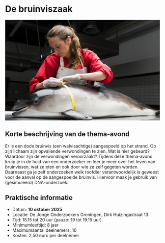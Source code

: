 # De bruinviszaak

![bruinvis](bruinvis.jpg)

## Korte beschrijving van de thema-avond
Er is een dode bruinvis (een walvisachtige) aangespoeld op het strand. Op zijn lichaam zijn opvallende verwondingen te zien. Wat is hier gebeurd? Waardoor zijn de verwondingen veroorzaakt? Tijdens deze thema-avond kruip je in de huid van een onderzoeker en leer je meer over het leven van bruinvissen, wat ze eten en ook door wie ze zelf gegeten worden. Daarnaast ga je zelf onderzoeken welk roofdier verantwoordelijk is geweest voor de aanval op de aangespoelde bruinvis. Hiervoor maak je gebruik van (gesimuleerd) DNA-onderzoek.

## Praktische informatie
- Datum: **10 oktober 2025**
- Locatie: De Jonge Onderzoekers Groningen, Dirk Huizingastraat 13
- Tijd: 18.15 tot 20 uur (pauze: 19 tot 19.15 uur)
- Minimumleeftijd: 8 jaar
- Maximumaantal deelnemers: 10
- Kosten: 2,50 euro per deelnemer
